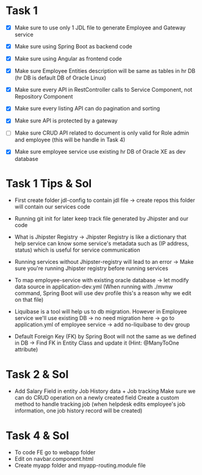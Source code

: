 # Task 1
- [x] Make sure to use only 1 JDL file to generate Employee and Gateway service
- [x] Make sure using Spring Boot as backend code

- [x] Make sure using Angular as frontend code

- [x] Make sure Employee Entities description will be same as tables in hr DB (hr DB is default DB of Oracle Linux)
- [x] Make sure every API in RestController calls to Service Component, not Repository Component
- [x] Make sure every listing API can do pagination and sorting
- [x] Make sure API is protected by a gateway

- [ ] Make sure CRUD API related to document is only valid for Role admin and employee (this will be handle in Task 4)
- [x] Make sure employee service use existing hr DB of Oracle XE as dev database

# Task 1 Tips & Sol
- First create folder jdl-config to contain jdl file -> create repos this folder will contain our services code
- Running git init for later keep track file generated by Jhipster and our code

- What is Jhipster Registry → Jhipster Registry is like a dictionary that help service can know some service's metadata such as (IP address, status) which is useful for service communication
- Running services without Jhipster-registry will lead to an error → Make sure you're running Jhipster registry before running services
- To map employee-service with existing oracle database → let modify data source in application-dev.yml (When running with ./mvnw command, Spring Boot will use dev profile this's a reason why we edit on that file)
- Liquibase is a tool will help us to db migration. However in Employee service we'll use existing DB -> no need migration here -> go to application.yml of employee service -> add no-liquibase to dev group
- Default Foreign Key (FK) by Spring Boot will not the same as we defined in DB -> Find FK in Entity Class and update it (Hint: @ManyToOne attribute)

# Task 2 & Sol
- Add Salary Field in entity Job History data + Job tracking
Make sure we can do CRUD operation on a newly created field
Create a custom method to handle tracking job (when helpdesk edits employee's job information, one job history record will be created)
# Task 4 & Sol
- To code FE go to webapp folder
- Edit on navbar.component.html
- Create myapp folder and myapp-routing.module file